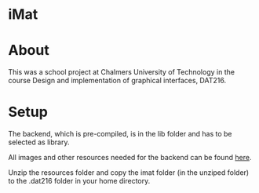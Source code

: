 # iMat
# About
This was a school project at Chalmers University of Technology in the course Design and implementation of graphical interfaces, DAT216.

# Setup
The backend, which is pre-compiled, is in the lib folder and has to be selected as library.

All images and other resources needed for the backend can be found [here](https://chalmers.instructure.com/courses/4110/files/87456/download?wrap=1).

Unzip the resources folder and copy the imat folder (in the unziped folder) to the .dat216 folder in your home directory.
